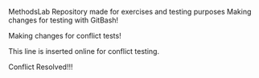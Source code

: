 MethodsLab
Repository made for exercises and testing purposes
Making changes for testing with GitBash!

Making changes for conflict tests!

This line is inserted online for conflict testing.

Conflict Resolved!!!